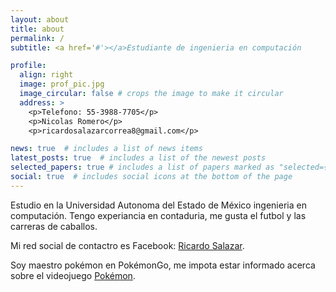 ```yaml
---
layout: about
title: about
permalink: /
subtitle: <a href='#'></a>Estudiante de ingenieria en computación 

profile:
  align: right
  image: prof_pic.jpg
  image_circular: false # crops the image to make it circular
  address: >
    <p>Telefono: 55-3988-7705</p>
    <p>Nicolas Romero</p>
    <p>ricardosalazarcorrea8@gmail.com</p>

news: true  # includes a list of news items
latest_posts: true  # includes a list of the newest posts
selected_papers: true # includes a list of papers marked as "selected={true}"
social: true  # includes social icons at the bottom of the page
---
```


Estudio en la Universidad Autonoma del Estado de México ingenieria en computación. Tengo experiancia en contaduria,
me gusta el futbol y las carreras de caballos. 

Mi red social de contactro es Facebook: [Ricardo Salazar](https://www.facebook.com/profile.php?id=100010402561195).

Soy maestro pokémon en PokémonGo, me impota estar informado acerca sobre el videojuego [Pokémon](https://www.reddit.com/r/pokemongo/).
